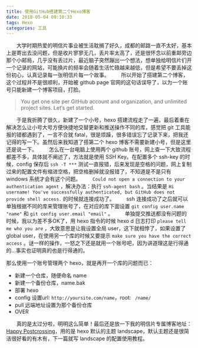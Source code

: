 ```yaml
---
title: 使用GitHub搭建第二个Hexo博客
date: 2018-05-04 09:10:33
tags: Hexo
categories: 工具
---
```

　　大学时期热爱的明信片事业被生活耽搁了好久，成都的邮路一直不太好，基本上是寄出去没问题，但是收片寥寥无几，丢片率太高了，还是很怀念以前重邮旁边那个小邮局，几乎没有丢过片，最近脑子突然蹦出一个想法，想单独给明信片们开一个记录的网站，可能换片的频率会随着生活忙碌越来越低，但是希望不要丢掉这份初心，认真记录每一张明信片每一个故事。<!--more-->
　　所以开始了搭建第二个博客，这个过程并不是很顺利，开始被 github page 官网的这句话误导了，以为一个账号只能新建一个博客项目，打脸。
>You get one site per GitHub account and organization, and unlimited project sites. Let‘s get started.

　　于是我折腾了很久，新建了一个小号，hexo 搭建流程走了一遍，最后着重在解决怎么让小号大号方便快捷地交替更新和推送操作不同的库，感觉把 git 工具能报的错都遇到了，一言不合就 fatal，很是烦躁，很多错误忘了记录下来，把我还记得的写一下。虽然后来我知道了搭第二个 hexo 博客不需要新建小号，但是这里还是说一下。
　　怎么在一台电脑上使用两个 github 账号，网上查一下大致流程都差不多，具体就不阐述了，方法就是使用 SSH Key。在配置多个 ssh-key 的时候，config 保存后 `ssh -T ***` 测试一直报错，后来发现是空格的问题，网上复制过来的配置文件有缩进空格，把空格删掉就没报错了，不知道是不是只有 windows 系统才会有这个问题。
　　`Could not open a connection to your authentication agent` ，解决办法：执行 `ssh-agent bash`  。当结果是 `Hi username! You've successfully authenticated, but GitHub does not provide shell access.` 的时候就连接成功了。
　　ssh 连接成功了之后就可以单独根据不同的库来管理账号了，在对应的库下面设置 `git config user.name "name"` 和 `git config user.email "email"` 。
　　单独提交推送都没有问题的时候，我以为差不多OK了，用 hexo 指令的时候 hexo d 日志打印 `please tell me who you are` ，大致意思是让我设置全局 user，这下就相悖了，如果设置了 global user，在使用另一个库的时候又要提示 `make sure you have the correct access` 。谜一样的操作，一怒之下还是就用一个账号吧，因为讲道理这是行得通的...事实也证明真的也是行得通的。

那么使用一个账号管理两个 hexo，就是再开一个库的问题而已：
- 新建一个仓库，随便命名 name
- 新建一个备份仓库，name.bak
- 部署 hexo
- config 设置url: `http://yoursite.com/name`，root: ` /name/`
- pull 远端地址设置为那个备份仓库
- OVER

　　真的是太过分啦，明明这么简单！最后还是放一下我的明信片专属博客地址：[Happy Postcrossing](http://unangela.com/postcards)，用的是 hexo 默认的主题 landscape，默认主题还是很简洁很好看的有木有，下一篇就写 landscape 的配置使用教程。